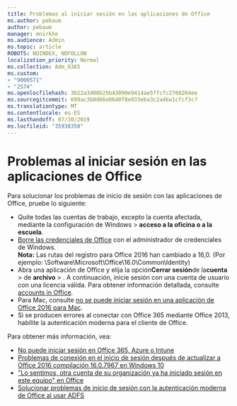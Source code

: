 ```yaml
---
title: Problemas al iniciar sesión en las aplicaciones de Office
ms.author: pebaum
author: pebaum
manager: mnirkhe
ms.audience: Admin
ms.topic: article
ROBOTS: NOINDEX, NOFOLLOW
localization_priority: Normal
ms.collection: Adm_O365
ms.custom:
- "9000571"
- "2574"
ms.openlocfilehash: 3622a3408b25b43090e9414ae5ffcfc2760264ee
ms.sourcegitcommit: 699ac3b0d66e0640f8e933eba3c2a4ba1cfcf3c7
ms.translationtype: MT
ms.contentlocale: es-ES
ms.lasthandoff: 07/30/2019
ms.locfileid: "35938350"
---
```

# <a name="issues-signing-in-to-office-apps"></a>Problemas al iniciar sesión en las aplicaciones de Office

Para solucionar los problemas de inicio de sesión con las aplicaciones de Office, pruebe lo siguiente:

- Quite todas las cuentas de trabajo, excepto la cuenta afectada, mediante la configuración de Windows > **acceso a la oficina o a la escuela**.
- [Borre las credenciales de Office](https://docs.microsoft.com/office/troubleshoot/error-messages/another-account-already-signed-in#step-3-clear-cached-credentials-on-the-computer) con el administrador de credenciales de Windows.<br/>
    **Nota:** Las rutas del registro para Office 2016 han cambiado a 16,0. (Por ejemplo: \Software\Microsoft\Office\16.0\Common\Identity\)
- Abra una aplicación de Office y elija la opción**Cerrar sesión**de la**cuenta** > de **archivo** > . A continuación, inicie sesión con una cuenta de usuario con una licencia válida. Para obtener información detallada, consulte [accounts in Office](https://support.office.com/article/accounts-in-office-628ea040-f265-49de-b986-be09c3ebf8a9).
- Para Mac, consulte [no se puede iniciar sesión en una aplicación de Office 2016 para Mac](https://docs.microsoft.com/office365/troubleshoot/authentication/sign-in-to-office-2016-for-mac-fail).
- Si se producen errores al conectar con Office 365 mediante Office 2013, habilite la autenticación moderna para el cliente de Office.

Para obtener más información, vea:
- [No puede iniciar sesión en Office 365, Azure o Intune](https://docs.microsoft.com/office365/troubleshoot/authentication/sign-in-to-office-365-azure-intune)
- [Problemas de conexión en el inicio de sesión después de actualizar a Office 2016 compilación 16.0.7967 en Windows 10](https://docs.microsoft.com/office365/troubleshoot/administration/connection-issue-when-sign-in-office-2016)
- ["Lo sentimos, otra cuenta de su organización ya ha iniciado sesión en este equipo" en Office](https://docs.microsoft.com/office/troubleshoot/error-messages/another-account-already-signed-in)
- [Solucionar problemas de inicio de sesión con la autenticación moderna de Office al usar ADFS](https://docs.microsoft.com/office365/troubleshoot/authentication/sign-in-issue-with-modern-auth)